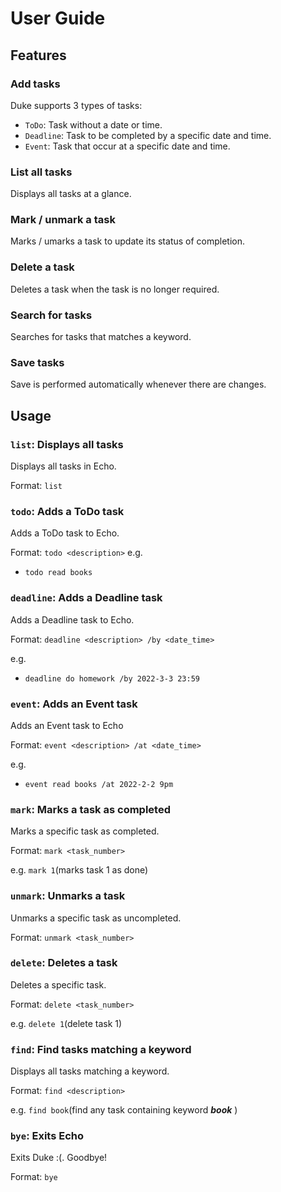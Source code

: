 # User Guide

## Features

### Add tasks

Duke supports 3 types of tasks:

- `ToDo`: Task without a date or time.
- `Deadline`: Task to be completed by a specific date and time.
- `Event`: Task that occur at a specific date and time.


### List all tasks

Displays all tasks at a glance.

### Mark / unmark a task

Marks / umarks a task to update its status of completion.


### Delete a task

Deletes a task when the task is no longer required.

### Search for tasks

Searches for tasks that matches a keyword.


### Save tasks

Save is performed automatically whenever there are changes.

## Usage

### `list`: Displays all tasks

Displays all tasks in Echo.

Format:
`list`

### `todo`: Adds a ToDo task

Adds a ToDo task to Echo.

Format:
`todo <description>`
e.g.
- `todo read books`

### `deadline`: Adds a Deadline task

Adds a Deadline task to Echo.

Format:
`deadline <description> /by <date_time>`

e.g.
- `deadline do homework /by 2022-3-3 23:59`

### `event`: Adds an Event task

Adds an Event task to Echo

Format: `event <description> /at <date_time>`

e.g.
- `event read books /at 2022-2-2 9pm`

### `mark`: Marks a task as completed

Marks a specific task as completed.

Format: `mark <task_number>`

e.g. `mark 1`(marks task 1 as done)

### `unmark`: Unmarks a task

Unmarks a specific task as uncompleted.

Format: `unmark <task_number>`

### `delete`: Deletes a task

Deletes a specific task.

Format: `delete <task_number>`

e.g. `delete 1`(delete task 1)


### `find`: Find tasks matching a keyword

Displays all tasks matching a keyword.

Format: `find <description>`

e.g. `find book`(find any task containing keyword _**book**_ )

### `bye`: Exits Echo

Exits Duke :(. Goodbye!

Format: `bye`